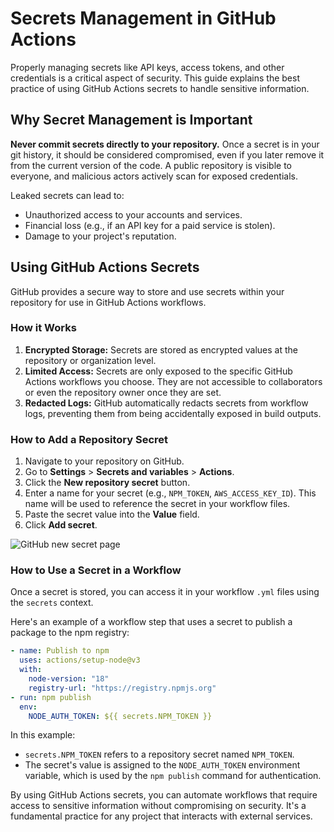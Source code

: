 # Secrets Management in GitHub Actions

Properly managing secrets like API keys, access tokens, and other credentials is a critical aspect of security. This guide explains the best practice of using GitHub Actions secrets to handle sensitive information.

## Why Secret Management is Important

**Never commit secrets directly to your repository.** Once a secret is in your git history, it should be considered compromised, even if you later remove it from the current version of the code. A public repository is visible to everyone, and malicious actors actively scan for exposed credentials.

Leaked secrets can lead to:

- Unauthorized access to your accounts and services.
- Financial loss (e.g., if an API key for a paid service is stolen).
- Damage to your project's reputation.

## Using GitHub Actions Secrets

GitHub provides a secure way to store and use secrets within your repository for use in GitHub Actions workflows.

### How it Works

1.  **Encrypted Storage:** Secrets are stored as encrypted values at the repository or organization level.
2.  **Limited Access:** Secrets are only exposed to the specific GitHub Actions workflows you choose. They are not accessible to collaborators or even the repository owner once they are set.
3.  **Redacted Logs:** GitHub automatically redacts secrets from workflow logs, preventing them from being accidentally exposed in build outputs.

### How to Add a Repository Secret

1.  Navigate to your repository on GitHub.
2.  Go to **Settings** > **Secrets and variables** > **Actions**.
3.  Click the **New repository secret** button.
4.  Enter a name for your secret (e.g., `NPM_TOKEN`, `AWS_ACCESS_KEY_ID`). This name will be used to reference the secret in your workflow files.
5.  Paste the secret value into the **Value** field.
6.  Click **Add secret**.

![GitHub new secret page](https://docs.github.com/assets/cb-132240/images/help/settings/actions-secret-new-repo.png)

### How to Use a Secret in a Workflow

Once a secret is stored, you can access it in your workflow `.yml` files using the `secrets` context.

Here's an example of a workflow step that uses a secret to publish a package to the npm registry:

```yaml
- name: Publish to npm
  uses: actions/setup-node@v3
  with:
    node-version: "18"
    registry-url: "https://registry.npmjs.org"
- run: npm publish
  env:
    NODE_AUTH_TOKEN: ${{ secrets.NPM_TOKEN }}
```

In this example:

- `secrets.NPM_TOKEN` refers to a repository secret named `NPM_TOKEN`.
- The secret's value is assigned to the `NODE_AUTH_TOKEN` environment variable, which is used by the `npm publish` command for authentication.

By using GitHub Actions secrets, you can automate workflows that require access to sensitive information without compromising on security. It's a fundamental practice for any project that interacts with external services.
